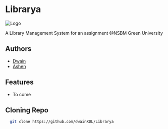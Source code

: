 # Librarya

![Logo](https://i.imgur.com/UUt0Zpg.png)

A Library Management System for an assignment @NSBM Green University

## Authors

- [Dwain](https://www.github.com/dwainXDL)
- [Ashen](https://www.github.com/drnykteresteinwayne)

## Features

- To come

## Cloning Repo

```bash
  git clone https://github.com/dwainXDL/Librarya
```
